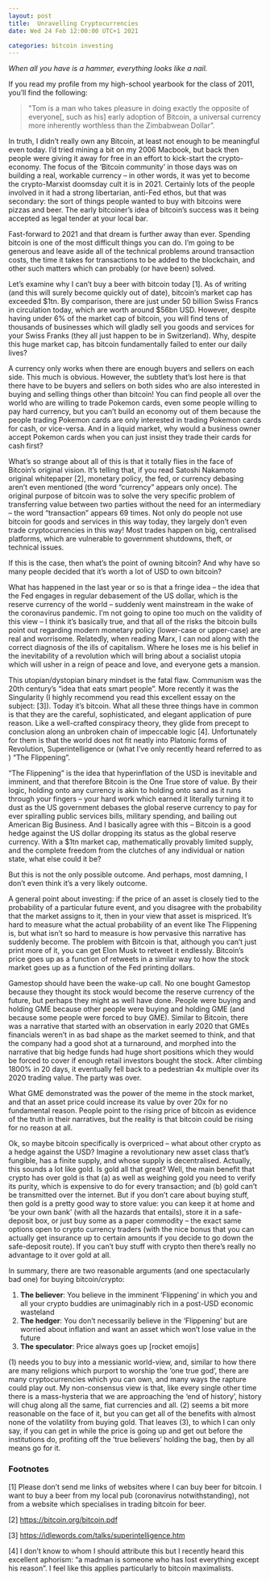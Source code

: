 ```yaml
---
layout: post
title:  Unravelling Cryptocurrencies
date: Wed 24 Feb 12:00:00 UTC+1 2021

categories: bitcoin investing
---
```

*When all you have is a hammer, everything looks like a nail.*

If you read my profile from my high-school yearbook for the class of 2011, you’ll find the following:

> "Tom is a man who takes pleasure in doing exactly the opposite of everyone[, such as his] early adoption of Bitcoin, a universal currency more inherently worthless than the Zimbabwean Dollar”. 

In truth, I didn’t really own any Bitcoin, at least not enough to be meaningful even today. I’d tried mining a bit on my 2006 Macbook, but back then people were giving it away for free in an effort to kick-start the crypto-economy. The focus of the ‘Bitcoin community’ in those days was on building a real, workable currency – in other words, it was yet to become the crypto-Marxist doomsday cult it is in 2021. Certainly lots of the people involved in it had a strong libertarian, anti-Fed ethos, but that was secondary: the sort of things people wanted to buy with bitcoins were pizzas and beer. The early bitcoiner’s idea of bitcoin’s success was it being accepted as legal tender at your local bar. 

Fast-forward to 2021 and that dream is further away than ever. Spending bitcoin is one of the most difficult things you can do. I’m going to be generous and leave aside all of the technical problems around transaction costs, the time it takes for transactions to be added to the blockchain, and other such matters which can probably (or have been) solved. 

Let’s examine why I can’t buy a beer with bitcoin today [1]. As of writing (and this will surely become quickly out of date), bitcoin’s market cap has exceeded $1tn. By comparison, there are just under 50 billion Swiss Francs in circulation today, which are worth around $56bn USD. However, despite having under 6% of the market cap of bitcoin, you will find tens of thousands of businesses which will gladly sell you goods and services for your Swiss Franks (they all just happen to be in Switzerland). Why, despite this huge market cap, has bitcoin fundamentally failed to enter our daily lives? 

A currency only works when there are enough buyers and sellers on each side. This much is obvious. However, the subtlety that’s lost here is that there have to be buyers and sellers on both sides who are also interested in buying and selling things other than bitcoin! You can find people all over the world who are willing to trade Pokemon cards, even some people willing to pay hard currency, but you can’t build an economy out of them because the people trading Pokemon cards are only interested in trading Pokemon cards for cash, or vice-versa. And in a liquid market, why would a business owner accept Pokemon cards when you can just insist they trade their cards for cash first? 

What’s so strange about all of this is that it totally flies in the face of Bitcoin’s original vision. It’s telling that, if you read Satoshi Nakamoto original whitepaper [2], monetary policy, the fed, or currency debasing aren’t even mentioned (the word “currency” appears only once). The original purpose of bitcoin was to solve the very specific problem of transferring value between two parties without the need for an intermediary – the word “transaction” appears 69 times. Not only do people not use bitcoin for goods and services in this way today, they largely don’t even trade cryptocurrencies in this way! Most trades happen on big, centralised platforms, which are vulnerable to government shutdowns, theft, or technical issues. 

If this is the case, then what’s the point of owning bitcoin? And why have so many people decided that it’s worth a lot of USD to own bitcoin? 

What has happened in the last year or so is that a fringe idea – the idea that the Fed engages in regular debasement of the US dollar, which is the reserve currency of the world – suddenly went mainstream in the wake of the coronavirus pandemic. I’m not going to opine too much on the validity of this view – I think it’s basically true, and that all of the risks the bitcoin bulls point out regarding modern monetary policy (lower-case or upper-case) are real and worrisome. Relatedly, when reading Marx, I can nod along with the correct diagnosis of the ills of capitalism. Where he loses me is his belief in the inevitability of a revolution which will bring about a socialist utopia which will usher in a reign of peace and love, and everyone gets a mansion. 

This utopian/dystopian binary mindset is the fatal flaw. Communism was the 20th century’s “idea that eats smart people”. More recently it was the Singularity (I highly recommend you read this excellent essay on the subject: [3]). Today it’s bitcoin. What all these three things have in common is that they are the careful, sophisticated, and elegant application of pure reason. Like a well-crafted conspiracy theory, they glide from precept to conclusion along an unbroken chain of impeccable logic [4]. Unfortunately for them is that the world does not fit neatly into Platonic forms of Revolution, Superintelligence or (what I’ve only recently heard referred to as ) “The Flippening”. 

“The Flippening” is the idea that hyperinflation of the USD is inevitable and imminent, and that therefore Bitcoin is the One True store of value. By their logic, holding onto any currency is akin to holding onto sand as it runs through your fingers – your hard work which earned it literally turning it to dust as the US government debases the global reserve currency to pay for ever spiralling public services bills, military spending, and bailing out American Big Business. And I basically agree with this – Bitcoin is a good hedge against the US dollar dropping its status as the global reserve currency. With a $1tn market cap, mathematically provably limited supply, and the complete freedom from the clutches of any individual or nation state, what else could it be? 

But this is not the only possible outcome. And perhaps, most damning, I don’t even think it’s a very likely outcome. 

A general point about investing: if the price of an asset is closely tied to the probability of a particular future event, and you disagree with the probability that the market assigns to it, then in your view that asset is mispriced. It’s hard to measure what the actual probability of an event like The Flippening is, but what isn’t so hard to measure is how pervasive this narrative has suddenly become. The problem with Bitcoin is that, although you can’t just print more of it, you can get Elon Musk to retweet it endlessly. Bitcoin’s price goes up as a function of retweets in a similar way to how the stock market goes up as a function of the Fed printing dollars. 

Gamestop should have been the wake-up call. No one bought Gamestop because they thought its stock would become the reserve currency of the future, but perhaps they might as well have done. People were buying and holding GME because other people were buying and holding GME (and because some people were forced to buy GME). Similar to Bitcoin, there was a narrative that started with an observation in early 2020 that GMEs financials weren’t in as bad shape as the market seemed to think, and that the company had a good shot at a turnaround, and morphed into the narrative that big hedge funds had huge short positions which they would be forced to cover if enough retail investors bought the stock. After climbing 1800% in 20 days, it eventually fell back to a pedestrian 4x multiple over its 2020 trading value. The party was over.

What GME demonstrated was the power of the meme in the stock market, and that an asset price could increase its value by over 20x for no fundamental reason. People point to the rising price of bitcoin as evidence of the truth in their narratives, but the reality is that bitcoin could be rising for no reason at all.

Ok, so maybe bitcoin specifically is overpriced – what about other crypto as a hedge against the USD? Imagine a revolutionary new asset class that’s fungible, has a finite supply, and whose supply is decentralised. Actually, this sounds a lot like gold. Is gold all that great? Well, the main benefit that crypto has over gold is that (a) as well as weighing gold you need to verify its purity, which is expensive to do for every transaction; and (b) gold can’t be transmitted over the internet. But if you don’t care about buying stuff, then gold is a pretty good way to store value: you can keep it at home and ‘be your own bank’ (with all the hazards that entails), store it in a safe-deposit box, or just buy some as a paper commodity – the exact same options open to crypto currency traders (with the nice bonus that you can actually get insurance up to certain amounts if you decide to go down the safe-deposit route). If you can’t buy stuff with crypto then there’s really no advantage to it over gold at all.

In summary, there are two reasonable arguments (and one spectacularly bad one) for buying bitcoin/crypto:

1.	**The believer**: You believe in the imminent ‘Flippening’ in which you and all your crypto buddies are unimaginably rich in a post-USD economic wasteland
2.	**The hedger**: You don’t necessarily believe in the ‘Flippening’ but are worried about inflation and want an asset which won’t lose value in the future
3.	**The speculator**: Price always goes up [rocket emojis]

(1) needs you to buy into a messianic world-view, and, similar to how there are many religions which purport to worship the ‘one true god’, there are many cryptocurrencies which you can own, and many ways the rapture could play out. My non-consensus view is that, like every single other time there is a mass-hysteria that we are approaching the ‘end of history’, history will chug along all the same, fiat currencies and all. (2) seems a bit more reasonable on the face of it, but you can get all of the benefits with almost none of the volatility from buying gold. That leaves (3), to which I can only say, if you can get in while the price is going up and get out before the institutions do, profiting off the ‘true believers’ holding the bag, then by all means go for it. 

### Footnotes

[1] Please don’t send me links of websites where I can buy beer for bitcoin. I want to buy a beer from my local pub (coronavirus notwithstanding), not from a website which specialises in trading bitcoin for beer.

[2] https://bitcoin.org/bitcoin.pdf

[3] https://idlewords.com/talks/superintelligence.htm

[4] I don’t know to whom I should attribute this but I recently heard this excellent aphorism: “a madman is someone who has lost everything except his reason”. I feel like this applies particularly to bitcoin maximalists.
